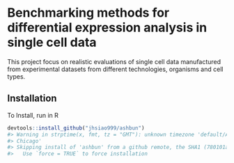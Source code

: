 
<!-- README.md is generated from README.Rmd. Please edit that file -->
Benchmarking methods for differential expression analysis in single cell data
=============================================================================

This project focus on realistic evaluations of single cell data manufactured from experimental datasets from different technologies, organisms and cell types.

Installation
------------

To Install, run in R

``` r
devtools::install_github("jhsiao999/ashbun")
#> Warning in strptime(x, fmt, tz = "GMT"): unknown timezone 'default/America/
#> Chicago'
#> Skipping install of 'ashbun' from a github remote, the SHA1 (780101a9) has not changed since last install.
#>   Use `force = TRUE` to force installation
```
